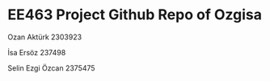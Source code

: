 # EE463 Project Github Repo of Ozgisa

Ozan Aktürk 2303923

İsa Ersöz 237498

Selin Ezgi Özcan 2375475

